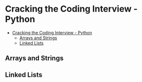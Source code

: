 # Cracking the Coding Interview - Python

- [Cracking the Coding Interview - Python](#cracking-the-coding-interview---python)
  - [Arrays and Strings](#arrays-and-strings)
  - [Linked Lists](#linked-lists)

## Arrays and Strings

## Linked Lists
